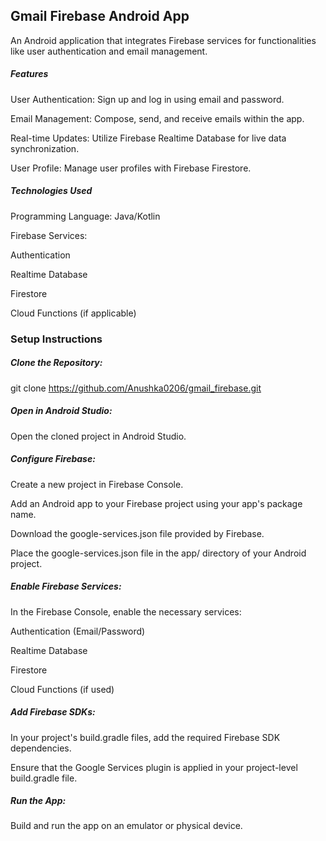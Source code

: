 ## Gmail Firebase Android App
An Android application that integrates Firebase services for functionalities like user authentication and email management.

##### Features
User Authentication: Sign up and log in using email and password.

Email Management: Compose, send, and receive emails within the app.

Real-time Updates: Utilize Firebase Realtime Database for live data synchronization.

User Profile: Manage user profiles with Firebase Firestore.

##### Technologies Used
Programming Language: Java/Kotlin

Firebase Services:

Authentication

Realtime Database

Firestore

Cloud Functions (if applicable)

### Setup Instructions
##### Clone the Repository:

git clone https://github.com/Anushka0206/gmail_firebase.git
##### Open in Android Studio:
Open the cloned project in Android Studio.

##### Configure Firebase:

Create a new project in Firebase Console.

Add an Android app to your Firebase project using your app's package name.

Download the google-services.json file provided by Firebase.

Place the google-services.json file in the app/ directory of your Android project.

##### Enable Firebase Services:

In the Firebase Console, enable the necessary services:

Authentication (Email/Password)

Realtime Database

Firestore

Cloud Functions (if used)

##### Add Firebase SDKs:

In your project's build.gradle files, add the required Firebase SDK dependencies.

Ensure that the Google Services plugin is applied in your project-level build.gradle file.

##### Run the App:

Build and run the app on an emulator or physical device.
